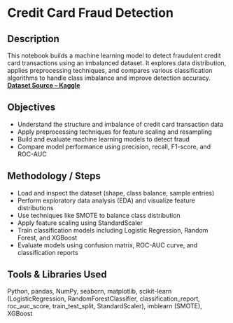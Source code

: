 # Credit Card Fraud Detection

## Description  
This notebook builds a machine learning model to detect fraudulent credit card transactions using an imbalanced dataset. It explores data distribution, applies preprocessing techniques, and compares various classification algorithms to handle class imbalance and improve detection accuracy.  
**[Dataset Source – Kaggle](https://www.kaggle.com/datasets/mlg-ulb/creditcardfraud)**

## Objectives  
- Understand the structure and imbalance of credit card transaction data  
- Apply preprocessing techniques for feature scaling and resampling  
- Build and evaluate machine learning models to detect fraud  
- Compare model performance using precision, recall, F1-score, and ROC-AUC  

## Methodology / Steps  
- Load and inspect the dataset (shape, class balance, sample entries)  
- Perform exploratory data analysis (EDA) and visualize feature distributions  
- Use techniques like SMOTE to balance class distribution  
- Apply feature scaling using StandardScaler  
- Train classification models including Logistic Regression, Random Forest, and XGBoost  
- Evaluate models using confusion matrix, ROC-AUC curve, and classification reports  

## Tools & Libraries Used  
Python, pandas, NumPy, seaborn, matplotlib, scikit-learn (LogisticRegression, RandomForestClassifier, classification_report, roc_auc_score, train_test_split, StandardScaler), imblearn (SMOTE), XGBoost
